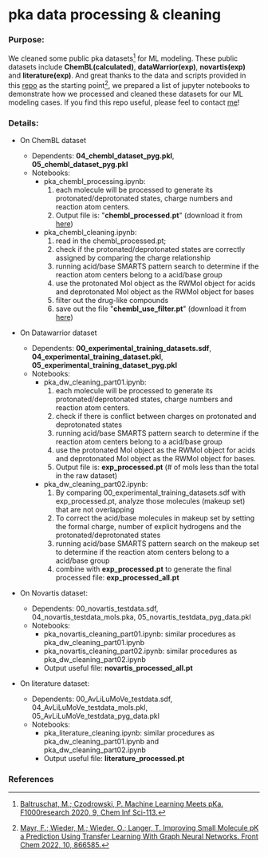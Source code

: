 # pka data processing & cleaning

### Purpose:    
We cleaned some public pka datasets[^1] for ML modeling. These public datasets include **ChemBL(calculated)**, **dataWarrior(exp)**, **novartis(exp)** and **literature(exp)**. And great thanks to the data and scripts provided in this [repo](https://github.com/wiederm/pkasolver-data) as the starting point[^2], we prepared a list of jupyter notebooks to demonstrate how we processed and cleaned these datasets for our ML modeling cases. If you find this repo useful, please feel to contact [me](https://www.linkedin.com/in/ddzhang/)!        

### Details:   
- On ChemBL dataset  
    - Dependents: **04_chembl_dataset_pyg.pkl**, **05_chembl_dataset_pyg.pkl**        
    - Notebooks:   
        - pka_chembl_processing.ipynb:     
            1. each molecule will be processed to generate its protonated/deprotonated states, charge numbers and reaction atom centers.     
            2. Output file is: "**chembl_processed.pt**" (download it from [here](https://drive.google.com/file/d/1KEgGI3vjSETPEPsqbm4YkjlTxvkkySEV/view?usp=drive_link))   
        - pka_chembl_cleaning.ipynb: 
            1. read in the chembl_processed.pt;    
            2. check if the protonated/deprotonated states are correctly assigned by comparing the charge relationship    
            3. running acid/base SMARTS pattern search to determine if the reaction atom centers belong to a acid/base group      
            4. use the protonated Mol object as the RWMol object for acids and deprotonated Mol object as the RWMol object for bases     
            5. filter out the drug-like compounds    
            6. save out the file "**chembl_use_filter.pt**" (download it from [here](https://drive.google.com/file/d/1ZUU2r6VVAPUais_dkfnqJJlr7sh8HyOo/view?usp=drive_link))    

- On Datawarrior dataset
    - Dependents: **00_experimental_training_datasets.sdf**,  **04_experimental_training_dataset.pkl**, **05_experimental_training_dataset_pyg.pkl**        
    - Notebooks:   
        - pka_dw_cleaning_part01.ipynb:    
            1. each molecule will be processed to generate its protonated/deprotonated states, charge numbers and reaction atom centers.    
            2. check if there is conflict between charges on protonated and deprotonated states
            3. running acid/base SMARTS pattern search to determine if the reaction atom centers belong to a acid/base group     
            4. use the protonated Mol object as the RWMol object for acids and deprotonated Mol object as the RWMol object for bases.    
            5. Output file is: **exp_processed.pt** (# of mols less than the total in the raw dataset)
        - pka_dw_cleaning_part02.ipynb:    
            1. By comparing 00_experimental_training_datasets.sdf with exp_processed.pt, analyze those molecules (makeup set) that are not overlapping   
            2. To correct the acid/base molecules in makeup set by setting the formal charge, number of explicit hydrogens and the protonated/deprotonated states    
            3. running acid/base SMARTS pattern search on the makeup set to determine if the reaction atom centers belong to a acid/base group     
            4. combine with **exp_processed.pt** to generate the final processed file: **exp_processed_all.pt**    

- On Novartis dataset:   
    - Dependents: 00_novartis_testdata.sdf, 04_novartis_testdata_mols.pka, 05_novartis_testdata_pyg_data.pkl   
    - Notebooks:   
        - pka_novartis_cleaning_part01.ipynb: similar procedures as pka_dw_cleaning_part01.ipynb   
        - pka_novartis_cleaning_part02.ipynb: similar procedures as pka_dw_cleaning_part02.ipynb
        - Output useful file: **novartis_processed_all.pt**    

- On literature dataset:   
    - Dependents: 00_AvLiLuMoVe_testdata.sdf, 04_AvLiLuMoVe_testdata_mols.pkl, 05_AvLiLuMoVe_testdata_pyg_data.pkl   
    - Notebooks:   
        - pka_literature_cleaning.ipynb: similar procedures as pka_dw_cleaning_part01.ipynb and pka_dw_cleaning_part02.ipynb   
        - Output useful file: **literature_processed.pt**    


### References
[^1]: [Baltruschat, M.; Czodrowski, P. Machine Learning Meets pKa. F1000research 2020, 9, Chem Inf Sci-113.](https://doi.org/10.12688/f1000research.22090.2)    
[^2]: [Mayr, F.; Wieder, M.; Wieder, O.; Langer, T. Improving Small Molecule pK a Prediction Using Transfer Learning With Graph Neural Networks. Front Chem 2022, 10, 866585.](https://doi.org/10.3389/fchem.2022.866585)


